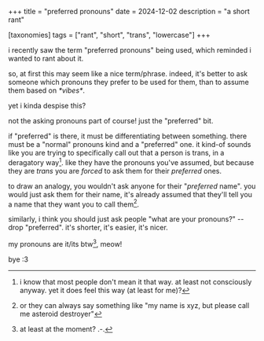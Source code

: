 +++
title = "preferred pronouns"
date = 2024-12-02
description = "a short rant"

[taxonomies] 
tags = ["rant", "short", "trans", "lowercase"]
+++

i recently saw the term "preferred pronouns" being used, which reminded i wanted to rant about it.

<!-- more -->

so, at first this may seem like a nice term/phrase.
indeed, it's better to ask someone which pronouns they prefer to be used for them, than to assume them based on *\*vibes\**.

yet i kinda despise this?

not the asking pronouns part of course! just the "preferred" bit.

if "preferred" is there, it must be differentiating between something.
there must be a "normal" pronouns kind and a "preferred" one.
it kind-of sounds like you are trying to specifically call out that a person is trans,
in a deragatory way[^1]. like they have the pronouns you've assumed, but because they
are *trans* you are *forced* to ask them for their *preferred* ones.

[^1]: i know that most people don't mean it that way.
      at least not consciously anyway.
      yet it does feel this way (at least for me)?

to draw an analogy, you wouldn't ask anyone for their "*preferred* name".
you would just ask them for their name, it's already assumed that they'll tell you a name
that they want you to call them[^2].

[^2]: or they can always say something like "my name is xyz, but please call me asteroid destroyer"

similarly, i think you should just ask people "what are your pronouns?" -- drop "preferred".
it's shorter, it's easier, it's nicer.

my pronouns are it/its btw[^3], meow!

[^3]: at least at the moment? .-.

bye :3


